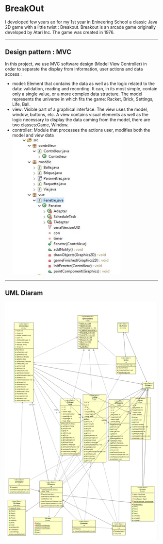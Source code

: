 # BreakOut
I developed few years ao for  my 1st year in Enineering School a classic Java 2D game with a little twist : Breakout.
Breakout is an arcade game originally developed by Atari Inc. The game was created in 1976.

----------------
## Design pattern : MVC
In this project, we use MVC software design (Model View Controller) in order to separate the display from information, user actions and data access :
* model: Element that contains the data as well as the logic related to the data: validation, reading and recording. It can, in its most simple, contain only a single value, or a more complex data structure. The model represents the universe in which fits the game: Racket, Brick, Settings, Life, Ball.
* view: Visible part of a graphical interface. The view uses the model, window, buttons, etc. A view contains visual elements as well as the logic necessary to display the data coming from the model, there are two classes:Game, Window.
* controller: Module that processes the actions user, modifies both the model and view data 
![files](https://github.com/afafelwafi/BreakOut/blob/main/files_mvc.PNG)


----------------
## UML Diaram
![uml](https://github.com/afafelwafi/BreakOut/blob/main/uml.PNG)

